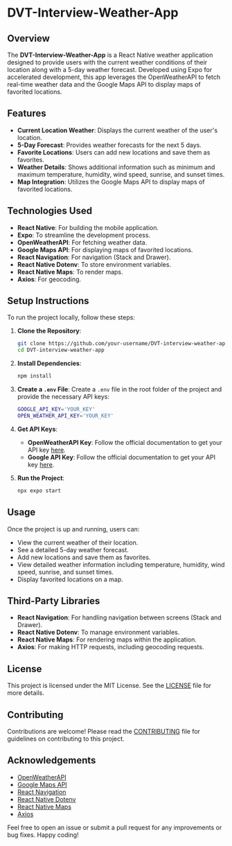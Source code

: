 # DVT-Interview-Weather-App

## Overview

The **DVT-Interview-Weather-App** is a React Native weather application designed to provide users with the current weather conditions of their location along with a 5-day weather forecast. Developed using Expo for accelerated development, this app leverages the OpenWeatherAPI to fetch real-time weather data and the Google Maps API to display maps of favorited locations.

## Features

- **Current Location Weather**: Displays the current weather of the user's location.
- **5-Day Forecast**: Provides weather forecasts for the next 5 days.
- **Favorite Locations**: Users can add new locations and save them as favorites.
- **Weather Details**: Shows additional information such as minimum and maximum temperature, humidity, wind speed, sunrise, and sunset times.
- **Map Integration**: Utilizes the Google Maps API to display maps of favorited locations.

## Technologies Used

- **React Native**: For building the mobile application.
- **Expo**: To streamline the development process.
- **OpenWeatherAPI**: For fetching weather data.
- **Google Maps API**: For displaying maps of favorited locations.
- **React Navigation**: For navigation (Stack and Drawer).
- **React Native Dotenv**: To store environment variables.
- **React Native Maps**: To render maps.
- **Axios**: For geocoding.

## Setup Instructions

To run the project locally, follow these steps:

1. **Clone the Repository**:
   ```sh
   git clone https://github.com/your-username/DVT-interview-weather-app.git
   cd DVT-interview-weather-app
   ```

2. **Install Dependencies**:
   ```sh
   npm install
   ```

3. **Create a `.env` File**:
   Create a `.env` file in the root folder of the project and provide the necessary API keys:
   ```sh
   GOOGLE_API_KEY='YOUR_KEY'
   OPEN_WEATHER_API_KEY='YOUR_KEY'
   ```

4. **Get API Keys**:
   - **OpenWeatherAPI Key**: Follow the official documentation to get your API key [here](https://openweathermap.org/appid).
   - **Google API Key**: Follow the official documentation to get your API key [here](https://developers.google.com/maps/documentation/android-sdk/overview).

5. **Run the Project**:
   ```sh
   npx expo start
   ```

## Usage

Once the project is up and running, users can:
- View the current weather of their location.
- See a detailed 5-day weather forecast.
- Add new locations and save them as favorites.
- View detailed weather information including temperature, humidity, wind speed, sunrise, and sunset times.
- Display favorited locations on a map.

## Third-Party Libraries

- **React Navigation**: For handling navigation between screens (Stack and Drawer).
- **React Native Dotenv**: To manage environment variables.
- **React Native Maps**: For rendering maps within the application.
- **Axios**: For making HTTP requests, including geocoding requests.

## License

This project is licensed under the MIT License. See the [LICENSE](LICENSE) file for more details.

## Contributing

Contributions are welcome! Please read the [CONTRIBUTING](CONTRIBUTING.md) file for guidelines on contributing to this project.

## Acknowledgements

- [OpenWeatherAPI](https://openweathermap.org/)
- [Google Maps API](https://developers.google.com/maps/)
- [React Navigation](https://reactnavigation.org/)
- [React Native Dotenv](https://github.com/goatandsheep/react-native-dotenv)
- [React Native Maps](https://github.com/react-native-maps/react-native-maps)
- [Axios](https://github.com/axios/axios)

Feel free to open an issue or submit a pull request for any improvements or bug fixes. Happy coding!
